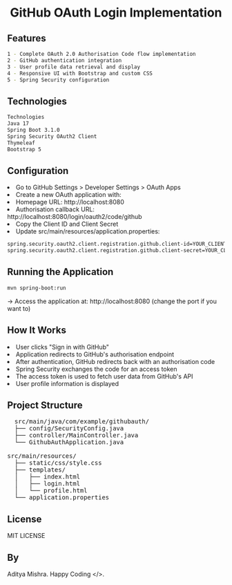 <h1 align="center"> GitHub OAuth Login Implementation </h1>

## Features
```bash
1 - Complete OAuth 2.0 Authorisation Code flow implementation
2 - GitHub authentication integration
3 - User profile data retrieval and display
4 - Responsive UI with Bootstrap and custom CSS
5 - Spring Security configuration
```
## Technologies
```bash
Technologies
Java 17
Spring Boot 3.1.0
Spring Security OAuth2 Client
Thymeleaf
Bootstrap 5
```
## Configuration
<li> Go to GitHub Settings > Developer Settings > OAuth Apps </li>
<li> Create a new OAuth application with: </li>
<li> Homepage URL: http://localhost:8080 </li>
<li> Authorisation callback URL: http://localhost:8080/login/oauth2/code/github </li>
<li> Copy the Client ID and Client Secret </li>
<li> Update src/main/resources/application.properties: </li>

```bash
spring.security.oauth2.client.registration.github.client-id=YOUR_CLIENT_ID
spring.security.oauth2.client.registration.github.client-secret=YOUR_CLIENT_SECRET
```
## Running the Application
```bash
mvn spring-boot:run
```
-> Access the application at: http://localhost:8080  (change the port if you want to)
## How It Works
<li> User clicks "Sign in with GitHub" </li>
<li> Application redirects to GitHub's authorisation endpoint </li>
<li>  After authentication, GitHub redirects back with an authorisation code </li>
<li> Spring Security exchanges the code for an access token </li>
<li> The access token is used to fetch user data from GitHub's API </li>
<li> User profile information is displayed </li>

## Project Structure
<pre>
  src/main/java/com/example/githubauth/
  ├── config/SecurityConfig.java
  ├── controller/MainController.java
  └── GithubAuthApplication.java

src/main/resources/
  ├── static/css/style.css
  ├── templates/
  │   ├── index.html
  │   ├── login.html
  │   └── profile.html
  └── application.properties
</pre>

## License
MIT LICENSE

## By 
Aditya Mishra. 
Happy Coding </>.
